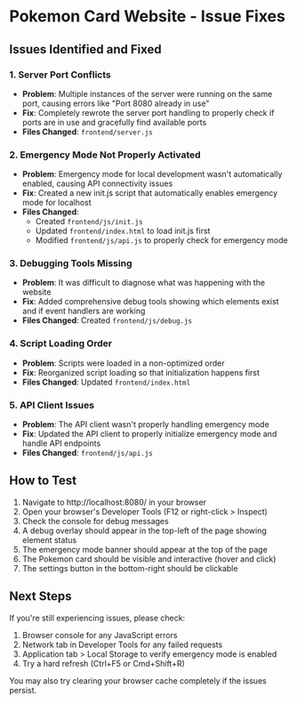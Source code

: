# Pokemon Card Website - Issue Fixes

## Issues Identified and Fixed

### 1. Server Port Conflicts
- **Problem**: Multiple instances of the server were running on the same port, causing errors like "Port 8080 already in use"
- **Fix**: Completely rewrote the server port handling to properly check if ports are in use and gracefully find available ports
- **Files Changed**: `frontend/server.js`

### 2. Emergency Mode Not Properly Activated
- **Problem**: Emergency mode for local development wasn't automatically enabled, causing API connectivity issues
- **Fix**: Created a new init.js script that automatically enables emergency mode for localhost
- **Files Changed**: 
  - Created `frontend/js/init.js`
  - Updated `frontend/index.html` to load init.js first
  - Modified `frontend/js/api.js` to properly check for emergency mode

### 3. Debugging Tools Missing
- **Problem**: It was difficult to diagnose what was happening with the website
- **Fix**: Added comprehensive debug tools showing which elements exist and if event handlers are working
- **Files Changed**: Created `frontend/js/debug.js` 

### 4. Script Loading Order
- **Problem**: Scripts were loaded in a non-optimized order
- **Fix**: Reorganized script loading so that initialization happens first
- **Files Changed**: Updated `frontend/index.html`

### 5. API Client Issues
- **Problem**: The API client wasn't properly handling emergency mode
- **Fix**: Updated the API client to properly initialize emergency mode and handle API endpoints
- **Files Changed**: `frontend/js/api.js`

## How to Test

1. Navigate to http://localhost:8080/ in your browser
2. Open your browser's Developer Tools (F12 or right-click > Inspect)
3. Check the console for debug messages
4. A debug overlay should appear in the top-left of the page showing element status
5. The emergency mode banner should appear at the top of the page
6. The Pokemon card should be visible and interactive (hover and click)
7. The settings button in the bottom-right should be clickable

## Next Steps

If you're still experiencing issues, please check:

1. Browser console for any JavaScript errors
2. Network tab in Developer Tools for any failed requests
3. Application tab > Local Storage to verify emergency mode is enabled
4. Try a hard refresh (Ctrl+F5 or Cmd+Shift+R)

You may also try clearing your browser cache completely if the issues persist. 